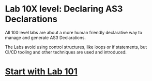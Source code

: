 # Lab 10X level: Declaring AS3 Declarations

All 100 level labs are about a more human friendly declarative way to manage and generate AS3 Declarations.

The Labs avoid using control structures, like loops or if statements, but CI/CD tooling and other techniques are used and introduced.

# [Start with Lab 101](./101)
